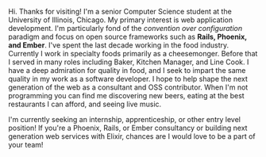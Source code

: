 Hi. Thanks for visiting!  I'm a senior Computer Science student at the University of Illinois, Chicago. My primary interest is web application development. I'm particularly fond of the *convention over configuration* paradigm and focus on open source frameworks such as **Rails, Phoenix, and Ember**.  I've spent the last decade working in the food industry. Currently I work in specialty foods primarily as a cheesemonger. Before that I served in many roles including Baker, Kitchen Manager, and Line Cook. I have a deep admiration for quality in food, and I seek to impart the same quality in my work as a software developer.  I hope to help shape the next generation of the web as a consultant and OSS contributor.  When I'm not programming you can find me discovering new beers, eating at the best restaurants I can afford, and seeing live music.

I'm currently seeking an internship, apprenticeship, or other entry level position!  If you're a Phoenix, Rails, or Ember consultancy or building next generation web services with Elixir, chances are I would love to be a part of your team!
